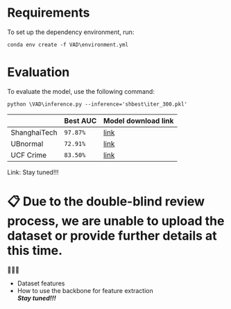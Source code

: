 # Requirements

To set up the dependency environment, run:
```setup
conda env create -f VAD\environment.yml
```

# Evaluation

To evaluate the model, use the following command:
```eval
python \VAD\inference.py --inference='shbest\iter_300.pkl'
```
|                |Best AUC                          |Model download link                         |
|----------------|-------------------------------|-----------------------------|
|ShanghaiTech|`97.87%`            |[link](https://anonymous.4open.science/r/DSFC-E04C/XXXX)            |
|UBnormal         |`72.91%`            |[link](https://anonymous.4open.science/r/DSFC-E04C/XXXX)            |
|UCF Crime          |`83.50%`|[link](https://anonymous.4open.science/r/DSFC-E04C/XXXX)|


Link: Stay tuned!!!

# 📋 Due to the double-blind review process, we are unable to upload the dataset or provide further details at this time.

🚀️🚀️🚀️

-   Dataset features 
-   How to use the backbone for feature extraction  
_**Stay tuned!!!**_

